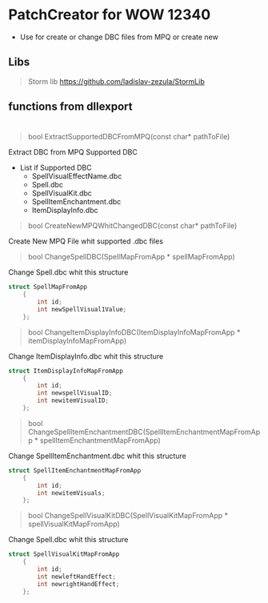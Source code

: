 # PatchCreator for WOW 12340
- Use for create or change DBC files from MPQ or create new
## Libs
>Storm lib https://github.com/ladislav-zezula/StormLib
## functions from dllexport
#
>bool ExtractSupportedDBCFromMPQ(const char* pathToFile)

Extract DBC from MPQ Supported DBC

- List if Supported DBC
    - SpellVisualEffectName.dbc
    - Spell.dbc
    - SpellVisualKit.dbc
    - SpellItemEnchantment.dbc
    - ItemDisplayInfo.dbc

>bool CreateNewMPQWhitChangedDBC(const char* pathToFile)

Create New MPQ File whit supported .dbc files

>bool ChangeSpellDBC(SpellMapFromApp * spellMapFromApp)

Change Spell.dbc whit this structure
```cpp
struct SpellMapFromApp
    {
        int id;
        int newSpellVisual1Value;
    };
```

>bool ChangeItemDisplayInfoDBC(ItemDisplayInfoMapFromApp * itemDisplayInfoMapFromApp)


Change ItemDisplayInfo.dbc whit this structure
```cpp
struct ItemDisplayInfoMapFromApp
    {
        int id;
        int newspellVisualID;
        int newitemVisualID;
    };
```

> bool ChangeSpellItemEnchantmentDBC(SpellItemEnchantmentMapFromApp * spellItemEnchantmentMapFromApp)

Change SpellItemEnchantment.dbc whit this structure
```cpp
struct SpellItemEnchantmentMapFromApp 
    {
        int id;
        int newitemVisuals;
    };
```

>bool ChangeSpellVisualKitDBC(SpellVisualKitMapFromApp * spellVisualKitMapFromApp)


Change Spell.dbc whit this structure
```cpp
struct SpellVisualKitMapFromApp
    {
        int id;
        int newleftHandEffect;
        int newrightHandEffect;
    };
```
